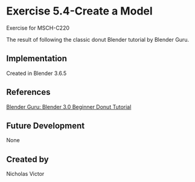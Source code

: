 
# Exercise 5.4-Create a Model

Exercise for MSCH-C220

The result of following the classic donut Blender tutorial by Blender Guru.

## Implementation

Created in Blender 3.6.5

## References

[Blender Guru: Blender 3.0 Beginner Donut Tutorial](https://www.youtube.com/watch?v=nIoXOplUvAw&list=PLjEaoINr3zgFX8ZsChQVQsuDSjEqdWMAD)

## Future Development

None

## Created by 

Nicholas Victor

